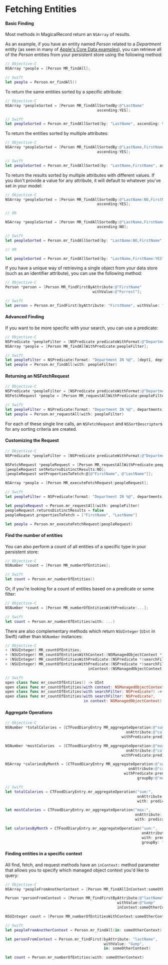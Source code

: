 # Fetching Entities

#### Basic Finding

Most methods in MagicalRecord return an `NSArray` of results.

As an example, if you have an entity named *Person* related to a *Department* entity (as seen in many of [Apple's Core Data examples](.com/library/mac/documentation/Cocoa/Conceptual/CoreData/Articles/cdBasics.html#//apple_ref/doc/uid/TP40001650-TP1)), you can retrieve all of the *Person* entities from your persistent store using the following method:

```objective-c
// Objective-C
NSArray *people = [Person MR_findAll];
```

```swift
// Swift
let people = Person.mr_findAll()
```

To return the same entities sorted by a specific attribute:

```objective-c
// Objective-C
NSArray *peopleSorted = [Person MR_findAllSortedBy:@"LastName"
                                         ascending:YES];
```

```swift
// Swift
let peopleSorted = Person.mr_findAllSorted(by: "LastName", ascending: true)
```

To return the entities sorted by multiple attributes:

```objective-c
// Objective-C
NSArray *peopleSorted = [Person MR_findAllSortedBy:@"LastName,FirstName"
                                         ascending:YES];
```

```swift
// Swift
let peopleSorted = Person.mr_findAllSorted(by: "LastName,FirstName", ascending: true)
```

To return the results sorted by multiple attributes with different values. If you don't provide a value for any attribute, it will default to whatever you've set in your model:

```objective-c
// Objective-C
NSArray *peopleSorted = [Person MR_findAllSortedBy:@"LastName:NO,FirstName"
                                         ascending:YES];

// OR

NSArray *peopleSorted = [Person MR_findAllSortedBy:@"LastName,FirstName:YES"
                                         ascending:NO];
```

```swift
// Swift
let peopleSorted = Person.mr_findAllSorted(by: "LastName:NO,FirstName", ascending: true)

// OR

let peopleSorted = Person.mr_findAllSorted(by: "LastName,FirstName:YES", ascending: false)
```

If you have a unique way of retrieving a single object from your data store (such as an identifier attribute), you can use the following method:

```objective-c
// Objective-C
Person *person = [Person MR_findFirstByAttribute:@"FirstName"
                                       withValue:@"Forrest"];
```

```swift
// Swift
let person = Person.mr_findFirst(byAttribute: "FirstName", withValue: "Forrest")
```

#### Advanced Finding

If you want to be more specific with your search, you can use a predicate:

```objective-c
// Objective-C
NSPredicate *peopleFilter = [NSPredicate predicateWithFormat:@"Department IN %@", @[dept1, dept2]];
NSArray *people = [Person MR_findAllWithPredicate:peopleFilter];
```

```swift
// Swift
let peopleFilter = NSPredicate(format: "Department IN %@", [dept1, dept2])
let people = Person.mr_findAll(with: peopleFilter)
```

#### Returning an NSFetchRequest

```objective-c
// Objective-C
NSPredicate *peopleFilter = [NSPredicate predicateWithFormat:@"Department IN %@", departments];
NSFetchRequest *people = [Person MR_requestAllWithPredicate:peopleFilter];
```

```swift
// Swift
let peopleFilter = NSPredicate(format: "Department IN %@", departments)
let people = Person.mr_requestAll(with: peopleFilter)
```

For each of these single line calls, an `NSFetchRequest` and `NSSortDescriptor`s for any sorting criteria  are created.

#### Customizing the Request

```objective-c
// Objective-C
NSPredicate *peopleFilter = [NSPredicate predicateWithFormat:@"Department IN %@", departments];

NSFetchRequest *peopleRequest = [Person MR_requestAllWithPredicate:peopleFilter];
[peopleRequest setReturnsDistinctResults:NO];
[peopleRequest setPropertiesToFetch:@[@"FirstName", @"LastName"]];

NSArray *people = [Person MR_executeFetchRequest:peopleRequest];
```

```swift
// Swift
let peopleFilter = NSPredicate(format: "Department IN %@", departments)

let peopleRequest = Person.mr_requestAll(with: peopleFilter)
peopleRequest.returnsDistinctResults = false
peopleRequest.propertiesToFetch = ["FirstName", "LastName"]

let people = Person.mr_executeFetchRequest(peopleRequest)
```

#### Find the number of entities

You can also perform a count of all entities of a specific type in your persistent store:

```objective-c
// Objective-C
NSNumber *count = [Person MR_numberOfEntities];
```

```swift
// Swift
let count = Person.mr_numberOfEntities()
```

Or, if you're looking for a count of entities based on a predicate or some filter:

```objective-c
// Objective-C
NSNumber *count = [Person MR_numberOfEntitiesWithPredicate:...];
```

```swift
// Swift
let count = Person.mr_numberOfEntities(with: ...)
```

There are also complementary methods which return `NSUInteger` (`UInt` in Swift) rather than `NSNumber` instances:

```objective-c
// Objective-C
+ (NSUInteger) MR_countOfEntities;
+ (NSUInteger) MR_countOfEntitiesWithContext:(NSManagedObjectContext *)context;
+ (NSUInteger) MR_countOfEntitiesWithPredicate:(NSPredicate *)searchFilter;
+ (NSUInteger) MR_countOfEntitiesWithPredicate:(NSPredicate *)searchFilter
                                     inContext:(NSManagedObjectContext *)context;
```

```swift
// Swift
open class func mr_countOfEntities() -> UInt
open class func mr_countOfEntities(with context: NSManagedObjectContext) -> UInt
open class func mr_countOfEntities(with searchFilter: NSPredicate?) -> UInt
open class func mr_countOfEntities(with searchFilter: NSPredicate?,
                                   in context: NSManagedObjectContext) -> UInt
```

#### Aggregate Operations

```objective-c
// Objective-C
NSNumber *totalCalories = [CTFoodDiaryEntry MR_aggregateOperation:@"sum:"
                                                      onAttribute:@"calories"
                                                    withPredicate:predicate];

NSNumber *mostCalories  = [CTFoodDiaryEntry MR_aggregateOperation:@"max:"
                                                      onAttribute:@"calories"
                                                    withPredicate:predicate];

NSArray *caloriesByMonth = [CTFoodDiaryEntry MR_aggregateOperation:@"sum:"
                                                       onAttribute:@"calories"
                                                     withPredicate:predicate
                                                           groupBy:@"month"];
```

```swift
// Swift
let totalCalories = CTFoodDiaryEntry.mr_aggregateOperation("sum:",
                                                           onAttribute: "calories",
                                                           with: predicate)

let mostCalories = CTFoodDiaryEntry.mr_aggregateOperation("max:",
                                                          onAttribute: "calories",
                                                          with: predicate)

let caloriesByMonth = CTFoodDiaryEntry.mr_aggregateOperation("sum:",
                                                             onAttribute: "calories",
                                                             with: predicate,
                                                             groupBy: "month")
```

#### Finding entities in a specific context

All find, fetch, and request methods have an `inContext:` method parameter that allows you to specify which managed object context you'd like to query:

```objective-c
// Objective-C
NSArray *peopleFromAnotherContext = [Person MR_findAllInContext:someOtherContext];

Person *personFromContext = [Person MR_findFirstByAttribute:@"lastName"
                                                  withValue:@"Gump"
                                                  inContext:someOtherContext];

NSUInteger count = [Person MR_numberOfEntitiesWithContext:someOtherContext];
```

```swift
// Swift
let peopleFromAnotherContext = Person.mr_findAll(in: someOtherContext)

let personFromContext = Person.mr_findFirst(byAttribute: "lastName",
                                            withValue: "Gump",
                                            in: someOtherContext)

let count = Person.mr_numberOfEntities(with: someOtherContext)
```
